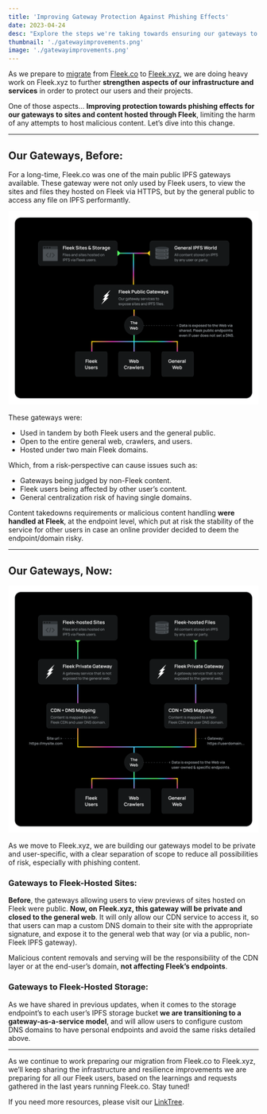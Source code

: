 ```yaml
---
title: 'Improving Gateway Protection Against Phishing Effects'
date: 2023-04-24
desc: "Explore the steps we're taking towards ensuring our gateways to sites and content hosted on Fleek are protected towards phishing effects!"
thumbnail: './gatewayimprovements.png'
image: './gatewayimprovements.png'
---
```


As we prepare to [migrate](/blog/announcements/road-to-sunsetting-from-xyz-to-co/) from [Fleek.co](https://fleek.co/) to [Fleek.xyz](https://fleek.xyz/), we are doing heavy work on Fleek.xyz to further **strengthen aspects of our infrastructure and services** in order to protect our users and their projects.

One of those aspects… **Improving protection towards phishing effects for our gateways to sites and content hosted through Fleek**, limiting the harm of any attempts to host malicious content. Let’s dive into this change.

---

## Our Gateways, Before:

For a long-time, Fleek.co was one of the main public IPFS gateways available. These gateway were not only used by Fleek users, to view the sites and files they hosted on Fleek via HTTPS, but by the general public to access any file on IPFS performantly.

![](./gateways-before.png)

These gateways were:

- Used in tandem by both Fleek users and the general public.
- Open to the entire general web, crawlers, and users.
- Hosted under two main Fleek domains.

Which, from a risk-perspective can cause issues such as:

- Gateways being judged by non-Fleek content.
- Fleek users being affected by other user’s content.
- General centralization risk of having single domains.

Content takedowns requirements or malicious content handling **were handled at Fleek**, at the endpoint level, which put at risk the stability of the service for other users in case an online provider decided to deem the endpoint/domain risky.

---

## Our Gateways, Now:

![](./gateways-after.png)

As we move to Fleek.xyz, we are building our gateways model to be private and user-specific, with a clear separation of scope to reduce all possibilities of risk, especially with phishing content.

### Gateways to Fleek-Hosted Sites:

**Before**, the gateways allowing users to view previews of sites hosted on Fleek were public. **Now, on Fleek.xyz, this gateway will be private and closed to the general web**. It will only allow our CDN service to access it, so that users can map a custom DNS domain to their site with the appropriate signature, and expose it to the general web that way (or via a public, non-Fleek IPFS gateway).

Malicious content removals and serving will be the responsibility of the CDN layer or at the end-user’s domain, **not affecting Fleek’s endpoints**.

### Gateways to Fleek-Hosted Storage:

As we have shared in previous updates, when it comes to the storage endpoint’s to each user’s IPFS storage bucket **we are transitioning to a gateway-as-a-service model**, and will allow users to configure custom DNS domains to have personal endpoints and avoid the same risks detailed above.

---

As we continue to work preparing our migration from Fleek.co to Fleek.xyz, we’ll keep sharing the infrastructure and resilience improvements we are preparing for all our Fleek users, based on the learnings and requests gathered in the last years running Fleek.co. Stay tuned!

If you need more resources, please visit our [LinkTree](https://linktr.ee/fleek).
